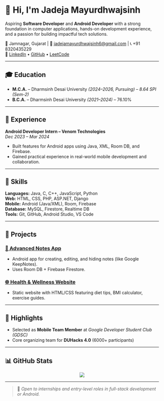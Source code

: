 # 👋 Hi, I'm Jadeja Mayurdhwajsinh

Aspiring **Software Developer** and **Android Developer** with a strong foundation in computer applications, hands-on development experience, and a passion for building impactful tech solutions.

📍 Jamnagar, Gujarat | 📧 jadejamayurdhwajsinh6@gmail.com | 📞 +91 8320435229  
🔗 [LinkedIn]([https://linkedin.com/in/Jadeja_Mayurdhwajsinh](https://www.linkedin.com/in/jadeja-mayurdhwajsinh-82a68b259?utm_source=share&utm_campaign=share_via&utm_content=profile&utm_medium=android_app)) • [GitHub](https://github.com/JadejaMayurdhwajsinh) • [LeetCode](https://leetcode.com/jadeja_mayurdhwajsinh)

---

## 🎓 Education

- **M.C.A.** – Dharmsinh Desai University *(2024–2026, Pursuing) – 8.64 SPI (Sem-2)*
- **B.C.A.** – Dharmsinh Desai University *(2021–2024)* – 76.10%

---

## 💼 Experience

**Android Developer Intern – Venom Technologies**  
*Dec 2023 – Mar 2024*  
- Built features for Android apps using Java, XML, Room DB, and Firebase.
- Gained practical experience in real-world mobile development and collaboration.

---

## 🔧 Skills

**Languages:** Java, C, C++, JavaScript, Python  
**Web:** HTML, CSS, PHP, ASP.NET, Django  
**Mobile:** Android (Java/XML), Room, Firebase  
**Database:** MySQL, Firestore, Realtime DB  
**Tools:** Git, GitHub, Android Studio, VS Code

---

## 🚀 Projects

### [📱 Advanced Notes App](https://github.com/JadejaMayurdhwajsinh/notes-app)
- Android app for creating, editing, and hiding notes (like Google KeepNotes).
- Uses Room DB + Firebase Firestore.

### [🌐 Health & Wellness Website](https://github.com/JadejaMayurdhwajsinh/health-website)
- Static website with HTML/CSS featuring diet tips, BMI calculator, exercise guides.

---

## 🏅 Highlights

- Selected as **Mobile Team Member** at *Google Developer Student Club (GDSC)*
- Core organizing team for **DUHacks 4.0** (6000+ participants)

---

## 📊 GitHub Stats

<p align="center">
  <img src="https://github-readme-stats.vercel.app/api?username=JadejaMayurdhwajsinh&show_icons=true&theme=default" />
</p>

---

> 📌 *Open to internships and entry-level roles in full-stack development or Android.*

